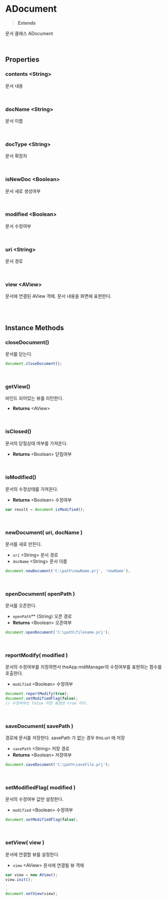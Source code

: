 # ADocument
> **Extends**

문서 클래스 ADocument

<br/>

## Properties

### contents \<String>

문서 내용

<br/>

### docName \<String>

문서 이름

<br/>

### docType \<String>

문서 확장자

<br/>

### isNewDoc \<Boolean>

문서 새로 생성여부

<br/>

### modified \<Boolean>

문서 수정여부

<br/>

### uri \<String>

문서 경로

<br/>

### view \<AView>

문서에 연결된 AView 객체. 문서 내용을 화면에 표현한다.

<br/>
<br/>

## Instance Methods

### closeDocument()

문서를 닫는다.

```js
document.closeDocument();
```

<br/>

### getView()

바인드 되어있는 뷰를 리턴한다.

* **Returns** \<AView> 

<br/>

### isClosed()

문서의 닫힘상태 여부를 가져온다.

* **Returns** \<Boolean> 닫힘여부

<br/>

### isModified()

문서의 수정상태를 가져온다.

* **Returns** \<Boolean> 수정여부

```js
var reuslt = document.isModified();
```

<br/>

### newDocument( uri, docName )

문서를 새로 만든다.

* `uri` \<String> 문서 경로
* `docName` \<String> 문서 이름

```js
document.newDocument('C:\path\newName.prj', 'newName');
```

<br/>

### openDocument( openPath )

문서를 오픈한다.

* `openPath`** {String} 오픈 경로
* **Returns** \<Boolean> 오픈여부

```js
document.openDocument('C:\path\filename.prj');
```

<br/>

### reportModify( modified )

문서의 수정여부를 지정하면서 theApp.mdiManager의 수정여부를 표현하는 함수를 호출한다.

* `modified` \<Boolean> 수정여부

```js
document.reportModify(true);
document.setModifiedFlag(false);
// 수정여부는 false 지만 표현은 true 이다.
```

<br/>

### saveDocument( savePath )

경로에 문서를 저장한다. savePath 가 없는 경우 this.uri 에 저장

* `savePath` \<String> 저장 경로
* **Returns** \<Boolean> 저장여부

```js
document.saveDocument('C:\path\saveFile.prj');
```

<br/>

### setModifiedFlag( modified )

문서의 수정여부 값만 설정한다.

* `modified` \<Boolean> 수정여부

```js
document.setModifiedFlag(false);
```

<br/>

### setView( view )

문서에 연결할 뷰를 설정한다.

* `view` \<AView> 문서에 연결될 뷰 객체

```js
var view = new AView();
view.init();
.
.
document.setView(view);
```

<br/>
<br/>
